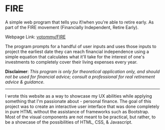 # FIRE
A simple web program that tells you if/when you're able to retire early. As part of the FIRE movement (Financially Independent, Retire Early).

Webpage Link: [votommy/FIRE](https://votommy.github.io/FIRE/index.html)

The program prompts for a handful of user inputs and uses those inputs to project the earliest date they can reach financial independence using a simple equation that calculates what it'll take for the interest of one's investments to completely cover their living expenses every year.

**Disclaimer**: *This program is only for theoretical application only, and should not be used for financial advice; consult a professional for real retirement advice & guidance.*

<hr>
I wrote this website as a way to showcase my UX abilities while applying something that I'm passionate about - personal finance. The goal of this project was to create an interactive user interface that was done completely in pure HTML without the assistance of frameworks such as Bootstrap. Most of the visual components are not meant to be practical, but rather, to be a showcase of the possibilities of HTML, CSS, & Javascript.
